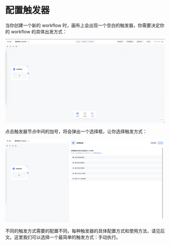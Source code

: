 # 配置触发器

当你创建一个新的 workflow 时，画布上会出现一个空白的触发器，你需要决定你的 workflow 的具体出发方式：

![](../static/WV7Qbjcy4oOlqzxezxRc7ENnnEb.png)

点击触发器节点中间的加号，将会弹出一个选择框，让你选择触发方式：

![](../static/KwIEbeBhDoYwUgxeTVkcJkJSn6d.png)

不同的触发方式需要的配置不同，每种触发器的具体配置方式和使用方法，请见后文。这里我们可以选择一个最简单的触发方式：手动执行。
